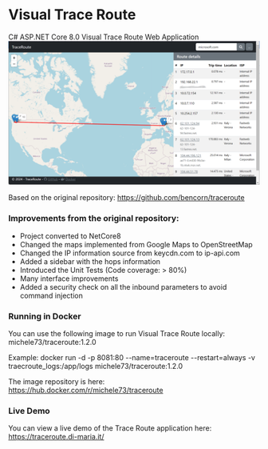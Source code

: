 # Visual Trace Route
C# ASP.NET Core 8.0 Visual Trace Route Web Application
![Visual Trace Route Screenshot](https://github.com/mdima/traceroute/blob/master/screenshot.png?raw=true)

Based on the original repository: https://github.com/bencorn/traceroute

### Improvements from the original repository:
* Project converted to NetCore8
* Changed the maps implemented from Google Maps to OpenStreetMap
* Changed the IP information source from keycdn.com to ip-api.com
* Added a sidebar with the hops information
* Introduced the Unit Tests (Code coverage: > 80%)
* Many interface improvements
* Added a security check on all the inbound parameters to avoid command injection

### Running in Docker
You can use the following image to run Visual Trace Route locally:
michele73/traceroute:1.2.0

Example:
docker run -d -p 8081:80 --name=traceroute --restart=always -v traecroute_logs:/app/logs michele73/traceroute:1.2.0

The image repository is here: https://hub.docker.com/r/michele73/traceroute

### Live Demo
You can view a live demo of the Trace Route application here: https://traceroute.di-maria.it/

